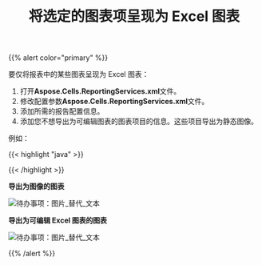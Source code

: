 ﻿---
title: 将选定的图表项呈现为 Excel 图表
type: docs
weight: 30
url: /zh/reportingservices/render-selected-chart-items-to-excel-charts/
---
{{% alert color="primary" %}} 

要仅将报表中的某些图表呈现为 Excel 图表：

1. 打开**Aspose.Cells.ReportingServices.xml**文件。
1. 修改配置参数**Aspose.Cells.ReportingServices.xml**文件。
1. 添加所需的报告配置信息。
1. 添加您不想导出为可编辑图表的图表项目的信息。这些项目导出为静态图像。

例如：

{{< highlight "java" >}}

 <Chart >

<Report name= "Employee Sales Summary 2008">

<ChartItem name="Chart1" type="image"/>

</Report >

</Chart> 

{{< /highlight >}}

**导出为图像的图表** 

![待办事项：图片_替代_文本](render-selected-chart-items-to-excel-charts_1.png)

**导出为可编辑 Excel 图表的图表** 

![待办事项：图片_替代_文本](render-selected-chart-items-to-excel-charts_2.png)

{{% /alert %}}
